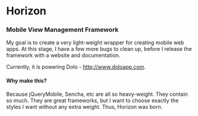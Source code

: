 Horizon
=========

### Mobile View Management Framework

My goal is to create a very light-weight wrapper for creating mobile web apps. At this stage, I have a few more bugs to clean up, before I release the framework with a website and documentation.

Currently, it is powering Dolo - http://www.doloapp.com.

#### Why make this?
Because jQueryMobile, Sencha, etc are all so heavy-weight. They contain so much. They are great frameworks, but I want to choose exactly the styles I want without any extra weight. Thus, Horizon was born.